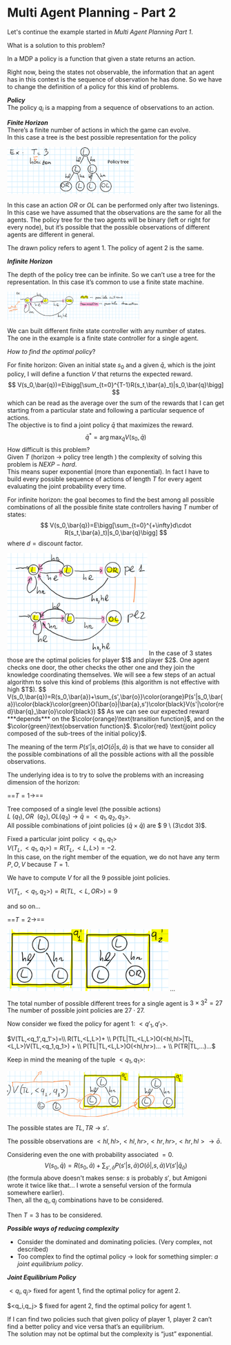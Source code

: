 # Multi Agent Planning - Part 2

Let's continue the example started in *Multi Agent Planning Part 1*.

What is a solution to this problem?

In a MDP a policy is a function that given a state returns an action.  

Right now, being the states not observable, the information that an agent has in this context is the sequence of observation he has done. So we have to change the definition of a policy for this kind of problems.

***Policy***  
The policy $q_i$ is a mapping from a sequence of observations to an action.

***Finite Horizon***  
There’s a finite number of actions in which the game can evolve.   
In this case a tree is the best possible representation for the policy

 <img src="img/26111.png" style="zoom:30%">  

In this case an action $OR$ or $OL$ can be performed only after two listenings.   
In this case we have assumed that the observations are the same for all the agents. The policy tree for the two agents will be binary (left or right for every node), but it’s possible that the possible observations of different agents are different in general. 

The drawn policy refers to agent 1. The policy of agent 2 is the same.

***Infinite Horizon***

The depth of the policy tree can be infinite. So we can’t use a tree for the representation. In this case it’s common to use a finite state machine. 

<img src="img/26112.png" style="zoom:30%">

We can built different finite state controller with any number of states.  
The one in the example is a finite state controller for a single agent.

*How to find the optimal policy*?

For finite horizon: Given an initial state $s_0$ and a given $\bar{q}$, which is the joint policy, I will define a function $V$ that returns the expected reward.
$$
V(s_0,\bar{q})=E\bigg[\sum_{t=0}^{T-1}R(s_t,\bar{a}_t)|s_0,\bar{q}\bigg]
$$
which can be read as the average over the sum of the rewards that I can get starting from a particular state and following a particular sequence of actions.  
The objective is to find a joint policy $\bar{q}$ that maximizes the reward.
$$
\bar{q}^*=\arg\max_{\bar{q}}V(s_0,\bar{q})
$$
How difficult is this problem?  
Given $T$ (horizon $\to$ policy tree length ) the complexity of solving this problem is $NEXP-hard$.  
This means super exponential (more than exponential). In fact I have to build every possible sequence of actions of length $T$ for every agent evaluating the joint probability every time.

For infinite horizon: the goal becomes to find the best among all possible combinations of all the possible finite state controllers having $T$ number of states:
$$
V(s_0,\bar{q})=E\bigg[\sum_{t=0}^{+\infty}d\cdot R(s_t,\bar{a}_t)|s_0,\bar{q}\bigg]
$$
where $d=\text{discount factor}$.

<img src="img/26113.PNG" style="zoom:40%">     
In the case of 3 states those are the optimal policies for player $1$ and player $2$.  
One agent checks one door, the other checks the other one and they join the knowledge coordinating themselves.   
We will see a few steps of an actual algorithm to solve this kind of problems (this algorithm is not effective with high $T$).
$$
V(s_0,\bar{q})=R(s_0,\bar{a})+\sum_{s',\bar{o}}\color{orange}P(s'|s_0,\bar{a})\color{black}\color{green}O(\bar{o}|\bar{a},s')\color{black}V(s'|\color{red}\bar{q}_\bar{o}\color{black})
$$
As we can see our expected reward ***depends*** on the $\color{orange}\text{transition function}$, and on the $\color{green}\text{observation function}$.  
$\color{red} \text{joint policy composed of the sub-trees of the initial policy}$.

The meaning of the term $P(s'|s,a)O(\bar{o}|s,\bar{a})$ is that we have to consider all the possible combinations of all the possible actions with all the possible observations.

The underlying idea is to try to solve the problems with an increasing dimension of the horizon:

==$T=1 \to$==

Tree composed of a single level (the possible actions)  
$L \ (q_1),OR \ \ (q_2), OL(q_3) \to \bar{q}=<q_1,q_2,q_3>$.  
All possible combinations of joint policies $(\bar{q}\times \bar{q})$ are $ 9 \ (3\cdot 3)$.

Fixed a particular joint policy $<q_1,q_1>$  
$V(T_L,<q_1,q_1>)=R(T_L,<L,L>)=-2$.   
In this case, on the right member of the equation, we do not have any term $P,O,V$ because $T=1$.

We have to compute $V$ for all the $9$ possible joint policies.

$V(T_L,<q_1,q_2>)=R(TL,<L,OR>)=9$

and so on...

==$T=2 \to$==

<img src="img/26114.PNG" style="zoom:40%">  $\dots$ 

The total number of possible different trees for a single agent is $3 \times 3^2 = 27$   
The number of possible joint policies are $27\cdot 27$.

Now consider we fixed the policy for agent $1$: $<q'_1,q'_1>$.

$V(TL,<q_1',q_1'>)=\\ R(TL,<L,L>)+ \\ P(TL|TL,<L,L>)O(<hl,hl>|TL,<L,L>)V(TL,<q_1,q_1>) + \\ P(TL|TL,<L,L>)O(<hl,hr>)... + \\ P(TR|TL,...)...$

Keep in mind the meaning of the tuple $<q_1,q_1>$:

<img src="img/26115.PNG" style="zoom:40%">

The possible states are $TL,TR \to s'$.

The possible observations are $<hl,hl>,<hl,hr>,<hr,hr>,<hr,hl>\to\bar{o}$.

Considering even the one with probability  associated $=0$.
$$
V(s_0,\bar{q})=R(s_0,\bar{a})+ \sum_{s',\bar{o}}P(s'|s,\bar{a})O(\bar{o}|,s,\bar{a})V(s'|\bar{q}_{\bar{o}})
$$
(the formula above doesn't makes sense: $s$ is probably $s'$, but Amigoni wrote it twice like that... I wrote a senseful version of the formula somewhere earlier).  
Then, all the $q_i,q_j$ combinations have to be considered.

Then $T=3$ has to be considered.

***Possible ways of reducing complexity***

- Consider the dominated and dominating policies. (Very complex, not described)
- Too complex to find the optimal policy $\to$ look for something simpler: *a joint equilibrium policy*.

***Joint Equilibrium Policy***

$<q_i,q_j>$ fixed for agent $1$, find the optimal policy for agent $2$.

$<q_i,q_j> $ fixed for agent $2$, find the optimal policy for agent $1$.

If I can find two policies such that given policy of player $1$, player $2$ can’t find a better policy and vice versa that’s an equilibrium.   
The solution may not be optimal but the complexity is “just” exponential.